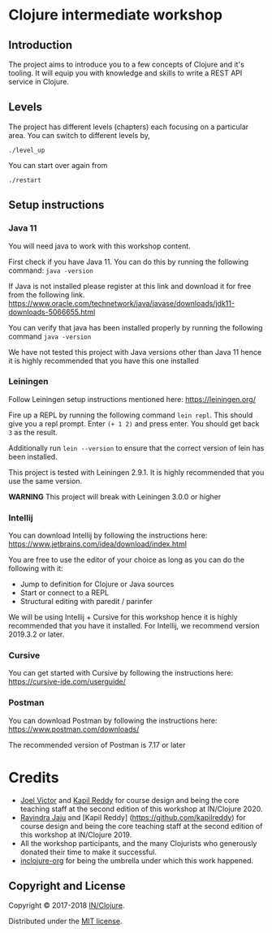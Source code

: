 # Clojure intermediate workshop

## Introduction
The project aims to introduce you to a few concepts of Clojure and it's
tooling. It will equip you with knowledge and skills to write a REST API
service in Clojure.


## Levels
The project has different levels (chapters) each focusing on a particular area. You can switch to different levels by,
```
./level_up
```

You can start over again from
```
./restart
```


## Setup instructions

### Java 11
You will need java to work with this workshop content.

First check if you have Java 11. You can do this by running the following command:
`java -version`

If Java is not installed please register at this link and download it for free from the following link.
https://www.oracle.com/technetwork/java/javase/downloads/jdk11-downloads-5066655.html

You can verify that java has been installed properly by running the following command
`java -version`

We have not tested this project with Java versions other than Java 11 hence it is highly recommended
that you have this one installed

### Leiningen
Follow Leiningen setup instructions mentioned here: https://leiningen.org/

Fire up a REPL by running the following command `lein repl`. This should give you a repl
prompt. Enter `(+ 1 2)` and press enter. You should get back `3` as the result.

Additionally run `lein --version` to ensure that the correct version of lein has been installed.

This project is tested with Leiningen 2.9.1. It is highly recommended that you use the same version.

**WARNING** This project will break with Leiningen 3.0.0 or higher

### Intellij

You can download Intellij by following the instructions here: https://www.jetbrains.com/idea/download/index.html

You are free to use the editor of your choice as long as you can do the following with it:

* Jump to definition for Clojure or Java sources
* Start or connect to a REPL
* Structural editing with paredit / parinfer


We will be using Intellij + Cursive for this workshop hence it is highly recommended that you have it installed. For Intellij,
we recommend version 2019.3.2 or later.


### Cursive

You can get started with Cursive by following the instructions here: https://cursive-ide.com/userguide/


### Postman
You can download Postman by following the instructions here: https://www.postman.com/downloads/

The recommended version of Postman is 7.17 or later


# Credits
  - [Joel Victor](https://github.com/joel-victor) and [Kapil Reddy](https://github.com/kapilreddy) for course design and being the core teaching staff at the second edition of this workshop at IN/Clojure 2020.
  - [Ravindra Jaju](https://github.com/jaju) and [Kapil Reddy] (https://github.com/kapilreddy) for course design and being the core teaching staff at the second edition of this workshop at IN/Clojure 2019.
  - All the workshop participants, and the many Clojurists who generously donated their time to make it successful.
  - [inclojure-org](https://github.com/inclojure-org) for being the umbrella under which this work happened.

## Copyright and License

Copyright © 2017-2018 [IN/Clojure](http://inclojure.org/).

Distributed under the [MIT license](https://github.com/inclojure-org/clojure-by-example/blob/master/LICENSE).
